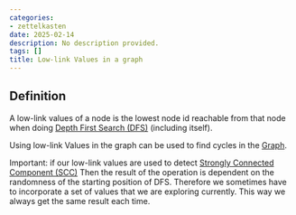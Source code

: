 ```yaml
---
categories:
- zettelkasten
date: 2025-02-14
description: No description provided.
tags: []
title: Low-link Values in a graph
---
```


## Definition

A low-link values of a node is the lowest node id reachable from that node when doing [Depth First Search (DFS)](Depth%20First%20Search%20(DFS).md) (including itself).

Using low-link Values in the graph can be used to find cycles in the [Graph](Graph.md).

Important: if our low-link values are used to detect [Strongly Connected Component (SCC)](Strongly%20Connected%20Component%20(SCC).md) Then the result of the operation is dependent on the randomness of the starting position of DFS. Therefore we sometimes have to incorporate a set of values that we are exploring currently. This way we always get the same result each time.